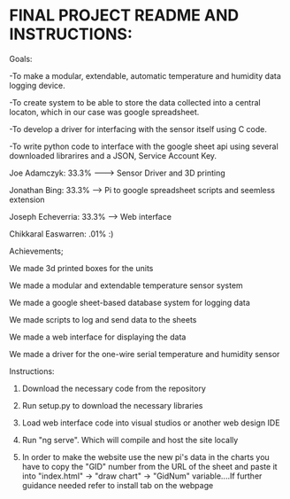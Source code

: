 # FINAL PROJECT README AND INSTRUCTIONS: 
 
 Goals:
 
  -To make a modular, extendable, automatic temperature and humidity data logging device. 
 
 -To create system to be able to store the data collected into a central locaton, which in our case was google spreadsheet.
 
 -To develop a driver for interfacing with the sensor itself using C code.
 
 -To write python code to interface with the google sheet api using several downloaded librarires and a JSON, Service Account Key.
  
  
 
 
  Joe Adamczyk: 33.3% ---> Sensor Driver and 3D printing
  
  Jonathan Bing: 33.3% --> Pi to google spreadsheet scripts and seemless extension
  
  Joseph Echeverria: 33.3% --> Web interface
  
  Chikkaral Easwarren: .01% :)
  
  
  
  
 Achievements;
  
  We made 3d printed boxes for the units
  
  We made a modular and extendable temperature sensor system
  
  We made a google sheet-based database system for logging data
  
  We made scripts to log and send data to the sheets
  
  We made a web interface for displaying the data
  
  We made a driver for the one-wire serial temperature and humidity sensor
 
 
 
 
 Instructions:
 
 1. Download the necessary code from the repository 
 
 2. Run setup.py to download the necessary libraries
 
 3. Load web interface code into visual studios or another web design IDE
 
 4. Run "ng serve". Which will compile and host the site locally
 
 5. In order to make the website use the new pi's data in the charts you have to copy the "GID" number from the URL of the sheet and paste it into "index.html" -> "draw chart" -> "GidNum" variable....If further guidance needed refer to install tab on the webpage
  
